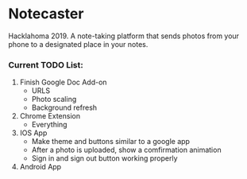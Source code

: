# Notecaster
Hacklahoma 2019.  A note-taking platform that sends photos from your phone to a designated place in your notes.

### Current TODO List: 
1. Finish Google Doc Add-on 
   * URLS
   * Photo scaling 
   * Background refresh
2. Chrome Extension 
   * Everything 
3. IOS App 
    * Make theme and buttons similar to a google app 
    * After a photo is uploaded, show a comfirmation animation
    * Sign in and sign out button working properly 
4. Android App 



